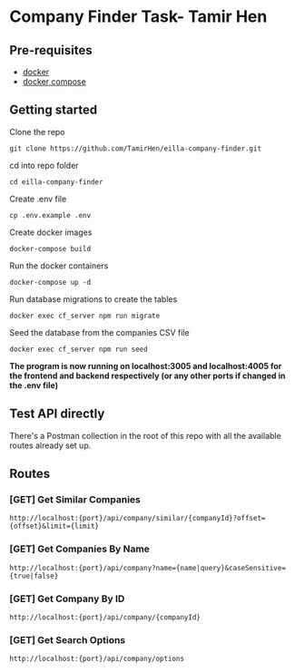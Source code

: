 # Company Finder Task- Tamir Hen

## Pre-requisites

- [docker](https://www.docker.com/)
- [docker compose](https://docs.docker.com/compose/install/)

## Getting started

Clone the repo
```shell
git clone https://github.com/TamirHen/eilla-company-finder.git
```

cd into repo folder
```shell
cd eilla-company-finder
```

Create .env file
```shell
cp .env.example .env
```

Create docker images
```shell
docker-compose build
```

Run the docker containers
```shell
docker-compose up -d
```

Run database migrations to create the tables
```shell
docker exec cf_server npm run migrate
```

Seed the database from the companies CSV file
```shell
docker exec cf_server npm run seed
```

**The program is now running on localhost:3005 and localhost:4005 for the frontend and backend respectively (or any other ports if changed in the .env file)**

## Test API directly
There's a Postman collection in the root of this repo with all the available routes already set up.

## Routes

### [GET] Get Similar Companies
```shell
http://localhost:{port}/api/company/similar/{companyId}?offset={offset}&limit={limit}
```

### [GET] Get Companies By Name
```shell
http://localhost:{port}/api/company?name={name|query}&caseSensitive={true|false}
```

### [GET] Get Company By ID
```shell
http://localhost:{port}/api/company/{companyId}
```

### [GET] Get Search Options
```shell
http://localhost:{port}/api/company/options
```
